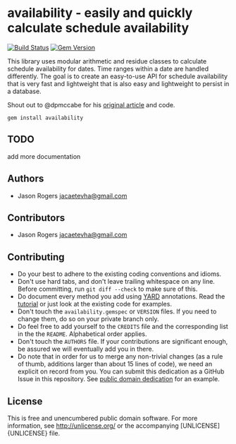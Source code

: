 # availability - easily and quickly calculate schedule availability

[![Build Status](https://travis-ci.org/upper-hand/availability.svg?branch=master)](https://travis-ci.org/upper-hand/availability)
[![Gem Version](https://badge.fury.io/rb/availability.svg)](https://badge.fury.io/rb/availability)

This library uses modular arithmetic and residue classes to calculate schedule availability for dates. Time ranges within a date are handled differently. The goal is to create an easy-to-use API for schedule availability that is very fast and lightweight that is also easy and lightweight to persist in a database.

Shout out to @dpmccabe for his [original article](http://dmcca.be/2014/01/09/recurring-subscriptions-with-ruby-rspec-and-modular-arithmetic.html) and code.

```
gem install availability
```

## TODO

add more documentation

## Authors

* Jason Rogers <jacaetevha@gmail.com>

## Contributors

* Jason Rogers <jacaetevha@gmail.com>

## Contributing

* Do your best to adhere to the existing coding conventions and idioms.
* Don't use hard tabs, and don't leave trailing whitespace on any line.
  Before committing, run `git diff --check` to make sure of this.
* Do document every method you add using [YARD][] annotations. Read the
  [tutorial][YARD-GS] or just look at the existing code for examples.
* Don't touch the `availability.gemspec` or `VERSION` files. If you need
  to change them, do so on your private branch only.
* Do feel free to add yourself to the `CREDITS` file and the
  corresponding list in the the `README`. Alphabetical order applies.
* Don't touch the `AUTHORS` file. If your contributions are significant
  enough, be assured we will eventually add you in there.
* Do note that in order for us to merge any non-trivial changes (as a rule
  of thumb, additions larger than about 15 lines of code), we need an
  explicit on record from you. You can submit this dedication as a GitHub
  Issue in this repository. See [public domain dedication][PDD] for an example.

## License

This is free and unencumbered public domain software. For more information,
see <http://unlicense.org/> or the accompanying [UNLICENSE]{UNLICENSE} file.

[YARD]:             http://yardoc.org/
[YARD-GS]:          http://rubydoc.info/docs/yard/file/docs/GettingStarted.md
[PDD]:              http://lists.w3.org/Archives/Public/public-rdf-ruby/2010May/0013.html
